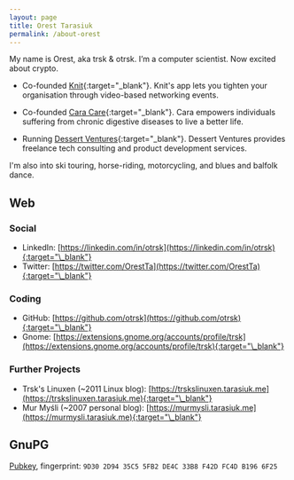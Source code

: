 ```yaml
---
layout: page
title: Orest Tarasiuk
permalink: /about-orest
---
```


My name is Orest, aka trsk & otrsk. I’m a computer scientist. Now excited about crypto.

- Co-founded [Knit](https://knitvideo.com){:target="\_blank"}. Knit's app lets you tighten your organisation through video-based networking events.

- Co-founded [Cara Care](https://cara.care){:target="\_blank"}. Cara empowers individuals suffering from chronic digestive diseases to live a better life.

- Running [Dessert Ventures](https://dessertventures.com){:target="\_blank"}. Dessert Ventures provides freelance tech consulting and product development services.

I'm also into ski touring, horse-riding, motorcycling, and blues and balfolk dance.


## Web

### Social

- LinkedIn: [https://linkedin.com/in/otrsk](https://linkedin.com/in/otrsk){:target="\_blank"}
- Twitter: [https://twitter.com/OrestTa](https://twitter.com/OrestTa){:target="\_blank"}

### Coding

- GitHub: [https://github.com/otrsk](https://github.com/otrsk){:target="\_blank"}
- Gnome: [https://extensions.gnome.org/accounts/profile/trsk](https://extensions.gnome.org/accounts/profile/trsk){:target="\_blank"}

### Further Projects

- Trsk's Linuxen (~2011 Linux blog): [https://trskslinuxen.tarasiuk.me](https://trskslinuxen.tarasiuk.me){:target="\_blank"}
- Mur Myśli (~2007 personal blog): [https://murmysli.tarasiuk.me](https://murmysli.tarasiuk.me){:target="\_blank"}


## GnuPG

[Pubkey](/pubkey-orest.asc), fingerprint: `9D30 2D94 35C5 5FB2 DE4C 33B8 F42D FC4D B196 6F25`
